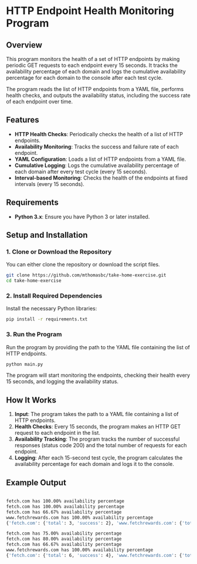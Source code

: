 # HTTP Endpoint Health Monitoring Program

## Overview

This program monitors the health of a set of HTTP endpoints by making periodic GET requests to each endpoint every 15 seconds. It tracks the availability percentage of each domain and logs the cumulative availability percentage for each domain to the console after each test cycle.

The program reads the list of HTTP endpoints from a YAML file, performs health checks, and outputs the availability status, including the success rate of each endpoint over time.

## Features

- **HTTP Health Checks**: Periodically checks the health of a list of HTTP endpoints.
- **Availability Monitoring**: Tracks the success and failure rate of each endpoint.
- **YAML Configuration**: Loads a list of HTTP endpoints from a YAML file.
- **Cumulative Logging**: Logs the cumulative availability percentage of each domain after every test cycle (every 15 seconds).
- **Interval-based Monitoring**: Checks the health of the endpoints at fixed intervals (every 15 seconds).

## Requirements

- **Python 3.x**: Ensure you have Python 3 or later installed.

## Setup and Installation

### 1. Clone or Download the Repository

You can either clone the repository or download the script files.

```bash
git clone https://github.com/mthomasbc/take-home-exercise.git
cd take-home-exercise
```

### 2. Install Required Dependencies

Install the necessary Python libraries:

```bash
pip install -r requirements.txt
```

### 3. Run the Program

Run the program by providing the path to the YAML file containing the list of HTTP endpoints.

```bash
python main.py 
```

The program will start monitoring the endpoints, checking their health every 15 seconds, and logging the availability status.

## How It Works

1. **Input**: The program takes the path to a YAML file containing a list of HTTP endpoints.
2. **Health Checks**: Every 15 seconds, the program makes an HTTP GET request to each endpoint in the list.
3. **Availability Tracking**: The program tracks the number of successful responses (status code 200) and the total number of requests for each endpoint.
4. **Logging**: After each 15-second test cycle, the program calculates the availability percentage for each domain and logs it to the console.

## Example Output

```bash

fetch.com has 100.00% availability percentage
fetch.com has 100.00% availability percentage
fetch.com has 66.67% availability percentage
www.fetchrewards.com has 100.00% availability percentage
{'fetch.com': {'total': 3, 'success': 2}, 'www.fetchrewards.com': {'total': 1, 'success': 1}}

fetch.com has 75.00% availability percentage
fetch.com has 80.00% availability percentage
fetch.com has 66.67% availability percentage
www.fetchrewards.com has 100.00% availability percentage
{'fetch.com': {'total': 6, 'success': 4}, 'www.fetchrewards.com': {'total': 2, 'success': 2}}
```

